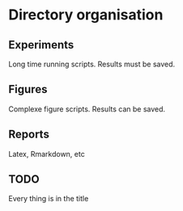 
# Directory organisation

## Experiments
Long time running scripts. Results must be saved.

## Figures
Complexe figure scripts. Results can be saved.


## Reports
Latex, Rmarkdown, etc

## TODO
Every thing is in the title
